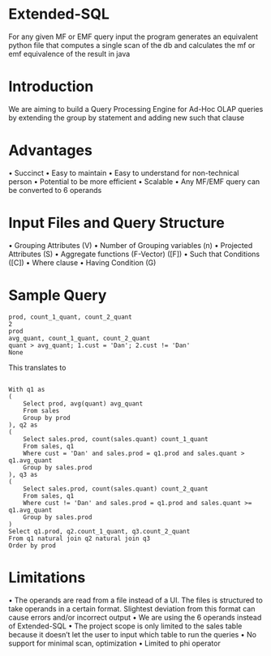 # Extended-SQL
For any given MF or EMF query input the program generates an equivalent python file that computes a single scan of the db and calculates the mf or emf equivalence of the result in java

# Introduction
We are aiming to build a Query Processing Engine for Ad-Hoc OLAP queries by extending the group by statement and adding new such that clause

# Advantages
• Succinct
• Easy to maintain
• Easy to understand for non-technical person
• Potential to be more efficient
• Scalable
• Any MF/EMF query can be converted to 6 operands

# Input Files and Query Structure
• Grouping Attributes (V)
• Number of Grouping variables (n)
• Projected Attributes (S)
• Aggregate functions (F-Vector) ([F])
• Such that Conditions ([C])
• Where clause
• Having Condition (G)
# Sample Query

```cust, prod, count_1_quant, min_1_quant, max_1_quant, avg_1_quant, sum_1_quant
prod, count_1_quant, count_2_quant
2
prod
avg_quant, count_1_quant, count_2_quant
quant > avg_quant; 1.cust = 'Dan'; 2.cust != 'Dan'
None
```
This translates to
```

With q1 as
(
	Select prod, avg(quant) avg_quant
	From sales
	Group by prod
), q2 as
(
	Select sales.prod, count(sales.quant) count_1_quant
	From sales, q1
	Where cust = 'Dan' and sales.prod = q1.prod and sales.quant > q1.avg_quant
	Group by sales.prod
), q3 as
(
	Select sales.prod, count(sales.quant) count_2_quant
	From sales, q1
	Where cust != 'Dan' and sales.prod = q1.prod and sales.quant >= q1.avg_quant
	Group by sales.prod
)
Select q1.prod, q2.count_1_quant, q3.count_2_quant
From q1 natural join q2 natural join q3
Order by prod
```
# Limitations
• The operands are read from a file instead of a UI. The files is structured to take operands in a certain format. Slightest deviation from this format can cause errors and/or incorrect output
• We are using the 6 operands instead of Extended-SQL
• The project scope is only limited to the sales table because it doesn’t let the user to input which table to run the queries
• No support for minimal scan, optimization
• Limited to phi operator

